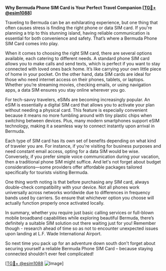 **Why Bermuda Phone SIM Card is Your Perfect Travel Companion [[TG💪+ @esim1088](https://t.me/s/esim1088)]**

Traveling to Bermuda can be an exhilarating experience, but one thing that often causes stress is finding the right phone or data SIM card. If you're planning a trip to this stunning island, having reliable communication is essential for both convenience and safety. That’s where a Bermuda Phone SIM Card comes into play.

When it comes to choosing the right SIM card, there are several options available, each catering to different needs. A standard phone SIM card allows you to make calls and send texts, which is perfect if you want to stay connected with loved ones back home. It’s like carrying your own little piece of home in your pocket. On the other hand, data SIM cards are ideal for those who need internet access on their phones, tablets, or laptops. Whether you’re streaming movies, checking emails, or using navigation apps, a data SIM ensures you stay online wherever you go.

For tech-savvy travelers, eSIMs are becoming increasingly popular. An eSIM is essentially a digital SIM card that allows you to activate your plan without needing a physical card. This feature is especially convenient because it means no more fumbling around with tiny plastic chips when switching between devices. Plus, many modern smartphones support eSIM technology, making it a seamless way to connect instantly upon arrival in Bermuda.

Each type of SIM card has its own set of benefits depending on what kind of traveler you are. For instance, if you're visiting for business purposes and need constant email access, opting for a data SIM would be wise. Conversely, if you prefer simple voice communication during your vacation, then a traditional phone SIM might suffice. And let's not forget about budget considerations—some providers offer affordable packages tailored specifically for tourists visiting Bermuda.

One thing worth noting is that before purchasing any SIM card, always double-check compatibility with your device. Not all phones work universally across networks worldwide due to differences in frequency bands used by carriers. So ensure that whichever option you choose will actually function properly once activated locally.

In summary, whether you require just basic calling services or full-blown mobile broadband capabilities while exploring beautiful Bermuda, there’s definitely a suitable SIM solution out there waiting just for you! Remember though - research ahead of time so as not to encounter unexpected issues upon landing at L.F. Wade International Airport.

So next time you pack up for an adventure down south don't forget about securing yourself a reliable Bermuda Phone SIM Card – because staying connected shouldn’t ever feel complicated!

[[TG💪+ @esim1088](https://t.me/s/esim1088) ![Image](https://i.postimg.cc/Y0z9fWf4/image.png)]